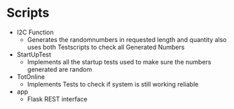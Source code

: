 # Scripts
- I2C Function
  - Generates the randomnumbers in requested length and quantity also uses both Testscripts to check all Generated Numbers
- StartUpTest
  - Implements all the startup tests used to make sure the numbers generated are random
- TotOnline
  - Implements Tests to check if system is still working reliable
- app
  - Flask REST interface
